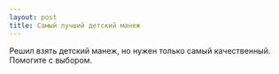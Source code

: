 ```yaml
---
layout: post 
title: Самый лучший детский манеж 
--- 
```

Решил взять детский манеж, но нужен только самый качественный. Помогите с выбором.